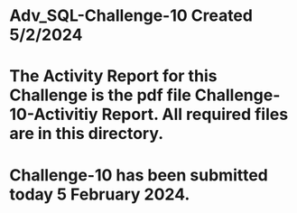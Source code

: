 # Adv_SQL-Challenge-10 Created 5/2/2024
# The Activity Report for this Challenge is the pdf file Challenge-10-Activitiy Report. All required files are in this directory.
# Challenge-10 has been submitted today 5 February 2024.
